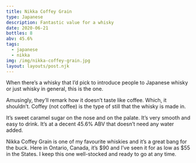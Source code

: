 ```yaml
---
title: Nikka Coffey Grain
type: Japanese
description: Fantastic value for a whisky 
date: 2020-06-21
bottles: 8
abv: 45.6%
tags:
  - japanese
  - nikka
img: /img/nikka-coffey-grain.jpg
layout: layouts/post.njk
---
```


When there’s a whisky that I’d pick to introduce people to Japanese whisky or just whisky in general, this is the one. 

Amusingly, they’ll remark how it doesn’t taste like coffee. Which, it shouldn’t. Coffey (not coffee) is the type of still that the whisky is made in. 

It’s sweet caramel sugar on the nose and on the palate. It’s very smooth and easy to drink. It’s at a decent 45.6% ABV that doesn’t need any water added. 

Nikka Coffey Grain is one of my favourite whiskies and it’s a great bang for the buck. Here in Ontario, Canada, it’s $90 and I’ve seen it for as low as $55 in the States. I keep this one well-stocked and ready to go at any time.

